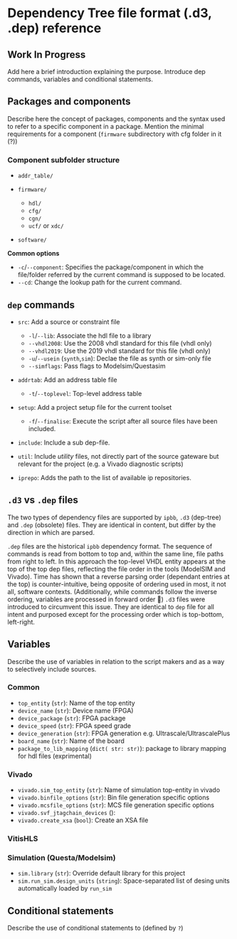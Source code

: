 # Dependency Tree file format (.d3, .dep) reference
## **Work In Progress**

Add here a brief introduction explaining the purpose.
Introduce dep commands, variables and conditional statements.


## Packages and components

Describe here the concept of packages, components and the syntax used to refer to a specific component in a package.
Mention the minimal requirements for a component (`firmware` subdirectory with cfg folder in it (?))

### Component subfolder structure
 * `addr_table/`
 * `firmware/`
   * `hdl/`
   * `cfg/`
   * `cgn/`
   * `ucf/` or `xdc/`

 * `software/`

**Common options**

* `-c`/`--component`: Specifies the package/component in which the file/folder referred by the current command is supposed to be located.
* `--cd`: Change the lookup path for the current command.

## `dep` commands

* `src`: Add a source or constraint file
  - `-l`/`--lib`: Associate the hdl file to a library
  - `--vhdl2008`: Use the 2008 vhdl standard for this file (vhdl only)
  - `--vhdl2019`: Use the 2019 vhdl standard for this file (vhdl only)
  - `-u`/`--usein` (`synth`,`sim`): Declae the file as synth or sim-only file
  - `--simflags`: Pass flags to Modelsim/Questasim

* `addrtab`: Add an address table file
  - `-t`/`--toplevel`: Top-level address table

* `setup`: Add a project setup file for the current toolset
  - `-f`/`--finalise`: Execute the script after all source files have been included.

* `include`: Include a sub dep-file.

* `util`: Include *utility* files, not directly part of the source gateware but relevant for the project (e.g. a Vivado diagnostic scripts)

* `iprepo`: Adds the path to the list of available ip repositories.

## `.d3` vs `.dep` files

The two types of dependency files are supported by `ipbb`, `.d3` (dep-tree) and `.dep` (obsolete) files. They are identical in content, but differ by the direction in which are parsed.

`.dep` files are the historical `ipbb` dependency format. The sequence of commands is read from bottom to top and, within the same line, file paths from right to left. 
In this approach the top-level VHDL entity appears at the top of the top dep files, reflecting the file order in the tools (ModelSIM and Vivado). Time has shown that a reverse parsing order (dependant entries at the top) is counter-intuitive, being opposite of ordering used in most, it not all, software contexts.
(Additionally, while commands follow the inverse ordering, variables are processed in forward order :facepalm:)
`.d3` files were introduced to circumvent this issue. They are identical to `dep` file for all intent and purposed except for the processing order which is top-bottom, left-right.


## Variables

Describe the use of variables in relation to the script makers and as a way to selectively include sources.

### Common

* `top_entity` (`str`): Name of the top entity
* `device_name` (`str`): Device name (FPGA)
* `device_package` (`str`): FPGA package
* `device_speed` (`str`): FPGA speed grade
* `device_generation` (`str`): FPGA generation e.g. Ultrascale/UltrascalePlus
* `board_name` (`str`): Name of the board
* `package_to_lib_mapping` (`dict( str: str)`):  package to library mapping for hdl files (exprimental)

### Vivado

* `vivado.sim_top_entity` (`str`): Name of simulation top-entity in vivado
* `vivado.binfile_options` (`str`): Bin file generation specific options
* `vivado.mcsfile_options` (`str`): MCS file generation specific options
* `vivado.svf_jtagchain_devices` ():
* `vivado.create_xsa` (`bool`): Create an XSA file

### VitisHLS

### Simulation (Questa/Modelsim)

* `sim.library` (`str`): Override default library for this project
* `sim.run_sim.design_units` (`string`): Space-separated list of desing units automatically loaded by `run_sim`

## Conditional statements

Describe the use of conditional statements to (defined by `?`)
